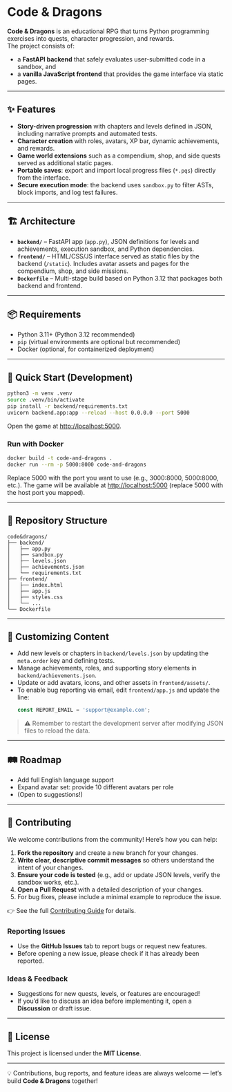 # Code & Dragons

**Code & Dragons** is an educational RPG that turns Python programming exercises into quests, character progression, and rewards.  
The project consists of:  
- a **FastAPI backend** that safely evaluates user-submitted code in a sandbox, and  
- a **vanilla JavaScript frontend** that provides the game interface via static pages.  

---

## ✨ Features
- **Story-driven progression** with chapters and levels defined in JSON, including narrative prompts and automated tests.  
- **Character creation** with roles, avatars, XP bar, dynamic achievements, and rewards.  
- **Game world extensions** such as a compendium, shop, and side quests served as additional static pages.  
- **Portable saves**: export and import local progress files (`*.pqs`) directly from the interface.  
- **Secure execution mode**: the backend uses `sandbox.py` to filter ASTs, block imports, and log test failures.  

---

## 🏗️ Architecture
- **`backend/`** – FastAPI app (`app.py`), JSON definitions for levels and achievements, execution sandbox, and Python dependencies.  
- **`frontend/`** – HTML/CSS/JS interface served as static files by the backend (`/static`). Includes avatar assets and pages for the compendium, shop, and side missions.  
- **`Dockerfile`** – Multi-stage build based on Python 3.12 that packages both backend and frontend.  

---

## 📦 Requirements
- Python 3.11+ (Python 3.12 recommended)  
- `pip` (virtual environments are optional but recommended)  
- Docker (optional, for containerized deployment)  

---

## 🚀 Quick Start (Development)

```bash
python3 -m venv .venv
source .venv/bin/activate
pip install -r backend/requirements.txt
uvicorn backend.app:app --reload --host 0.0.0.0 --port 5000
```

Open the game at [http://localhost:5000](http://localhost:5000).  

### Run with Docker
```bash
docker build -t code-and-dragons .
docker run --rm -p 5000:8000 code-and-dragons
```
Replace 5000 with the port you want to use (e.g., 3000:8000, 5000:8000, etc.).
The game will be available at [http://localhost:5000](http://localhost:5000) (replace 5000 with the host port you mapped).  

---

## 📂 Repository Structure
```
code&dragons/
├── backend/
│   ├── app.py
│   ├── sandbox.py
│   ├── levels.json
│   ├── achievements.json
│   └── requirements.txt
├── frontend/
│   ├── index.html
│   ├── app.js
│   ├── styles.css
│   └── ...
└── Dockerfile
```

---

## 🎨 Customizing Content
- Add new levels or chapters in `backend/levels.json` by updating the `meta.order` key and defining tests.  
- Manage achievements, roles, and supporting story elements in `backend/achievements.json`.  
- Update or add avatars, icons, and other assets in `frontend/assets/`.  
- To enable bug reporting via email, edit `frontend/app.js` and update the line:
  ```js
  const REPORT_EMAIL = 'support@example.com';
  ```

> ⚠️ Remember to restart the development server after modifying JSON files to reload the data.  

---

## 🛤️ Roadmap
- Add full English language support  
- Expand avatar set: provide 10 different avatars per role
- (Open to suggestions!)  

---

## 🤝 Contributing

We welcome contributions from the community! Here’s how you can help:  

1. **Fork the repository** and create a new branch for your changes.  
2. **Write clear, descriptive commit messages** so others understand the intent of your changes.  
3. **Ensure your code is tested** (e.g., add or update JSON levels, verify the sandbox works, etc.).  
4. **Open a Pull Request** with a detailed description of your changes.  
5. For bug fixes, please include a minimal example to reproduce the issue.  

👉 See the full [Contributing Guide](CONTRIBUTING.md) for details.  

### Reporting Issues
- Use the **GitHub Issues** tab to report bugs or request new features.  
- Before opening a new issue, please check if it has already been reported.  

### Ideas & Feedback
- Suggestions for new quests, levels, or features are encouraged!  
- If you’d like to discuss an idea before implementing it, open a **Discussion** or draft issue.  

---

## 📜 License

This project is licensed under the **MIT License**.

---

💡 Contributions, bug reports, and feature ideas are always welcome — let’s build **Code & Dragons** together!  
